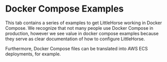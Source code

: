 # Docker Compose Examples

This tab contains a series of examples to get LittleHorse working in Docker Compose. We recognize that not many people use Docker Compose in production, however we see value in docker compose examples because they serve as clear documentation of how to configure LittleHorse.

Furthermore, Docker Compose files can be translated into AWS ECS deployments, for example.
